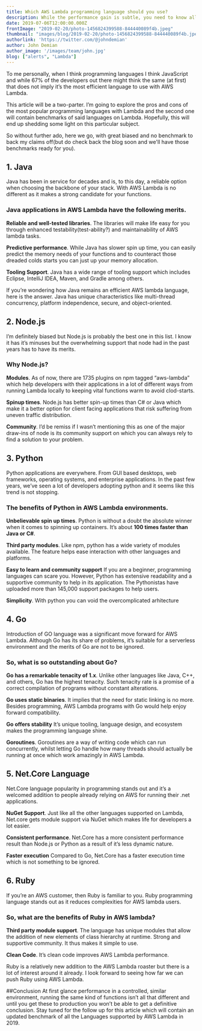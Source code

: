 ```yaml
---
title: Which AWS Lambda programming language should you use?
description: While the performance gain is subtle, you need to know all the details before making a decision.
date: 2019-07-06T12:00:00.000Z
frontImage: "2019-02-20/photo-1456824399588-844440089f4b.jpeg"
thumbnail: "images/blog/2019-02-20/photo-1456824399588-844440089f4b.jpeg"
authorlink: 'https://twitter.com/@johndemian'
author: John Demian
author_image: '/images/team/john.jpg'
blog: ["alerts", "Lambda"]
---
```

To me personally, when I think programming languages I think JavaScript and while 67% of the developers out there might think the same (at first) that does not imply it’s the most efficient language to use with AWS Lambda.

This article will be a two-parter. I’m going to explore the pros and cons of the most popular programming languages with Lambda and the second one will contain benchmarks of said languages on Lambda. Hopefully, this will end up shedding some light on this particular subject.

So without further ado, here we go, with great biased and no benchmark to back my claims off(but do check back the blog soon and we'll have those benchmarks ready for you).

## 1. Java
Java has been in service for decades and is, to this day, a reliable option when choosing the backbone of your stack. With AWS Lambda is no different as it makes a strong candidate for your functions.

### Java applications in AWS Lambda have the following merits.

**Reliable and well-tested libraries**. The libraries will make life easy for you through enhanced testability(test-ability?) and maintainability of AWS lambda tasks.

**Predictive performance**. While Java has slower spin up time, you can easily predict the memory needs of your functions and to counteract those dreaded colds starts you can just up your memory allocation.

**Tooling Support**. Java has a wide range of tooling support which includes Eclipse, IntelliJ IDEA, Maven, and Gradle among others.

If you’re wondering how Java remains an efficient AWS lambda language, here is the answer. Java has unique characteristics like multi-thread concurrency, platform independence, secure, and object-oriented.

## 2. Node.js 
I’m definitely biased but Node.js is probably the best one in this list. I know it has it’s minuses but the overwhelming support that node had in the past years has to have its merits.

### Why Node.js?

**Modules**. As of now, there are 1735 plugins on npm tagged “aws-lambda” which help developers with their applications in a lot of different ways from running Lambda locally to keeping vital functions warm to avoid clod-starts.

**Spinup times**. Node.js has better spin-up times than C# or Java which make it a better option for client facing applications that risk suffering from uneven traffic distribution.

**Community**. I’d be remiss if I wasn’t mentioning this as one of the major draw-ins of node is its community support on which you can always rely to find a solution to your problem.

## 3. Python 
Python applications are everywhere. From GUI based desktops, web frameworks, operating systems, and enterprise applications. In the past few years, we’ve seen a lot of developers adopting python and it seems like this trend is not stopping.

### The benefits of Python in AWS Lambda environments.

**Unbelievable spin up times**. Python is without a doubt the absolute winner when it comes to spinning up containers. It’s about **100 times faster than Java or C#**.

**Third party modules**. Like npm, python has a wide variety of modules available.  The feature helps ease interaction with other languages and platforms.

**Easy to learn and community support** If you are a beginner, programming languages can scare you. However, Python has extensive readability and a supportive community to help in its application. The Pythonistas have uploaded more than 145,000 support packages to help users.

**Simplicity**. With python you can void the overcomplicated arhitecture 

## 4. Go
Introduction of GO language was a significant move forward for AWS Lambda. Although Go has its share of problems, it’s suitable for a serverless environment and the merits of Go are not to be ignored.

### So, what is so outstanding about Go?

**Go has a remarkable tenacity of 1.x**. Unlike other languages like Java, C++, and others, Go has the highest tenacity. Such tenacity rate is a promise of a correct compilation of programs without constant alterations.

**Go uses static binaries**. It implies that the need for static linking is no more. Besides programming, AWS Lambda programs with Go would help enjoy forward compatibility.

**Go offers stability** It’s unique tooling, language design, and ecosystem makes the programming language shine.

**Goroutines**. Goroutines are a way of writing code which can run concurrently, whilst letting Go handle how many threads should actually be running at once which work amazingly in AWS Lambda.


## 5. Net.Core Language
Net.Core language popularity in programming stands out and it’s a welcomed addition to people already relying on AWS for running their .net applications.

**NuGet Support**. Just like all the other languages supported on Lambda, Net.core gets module support via NuGet which makes life for developers a lot easier.

**Consistent performance**. Net.Core has a more consistent performance result than Node.js or Python as a result of it’s less dynamic nature.

**Faster execution** Compared to Go, Net.Core has a faster execution time which is not something to be ignored.

## 6. Ruby
If you’re an AWS customer, then Ruby is familiar to you. Ruby programming language stands out as it reduces complexities for AWS lambda users.

### So, what are the benefits of Ruby in AWS lambda?

**Third party module support**. The language has unique modules that allow the addition of new elements of class hierarchy at runtime.
Strong and supportive community. It thus makes it simple to use.

**Clean Code**. It’s clean code improves AWS Lambda performance.

Ruby is a relatively new addition to the AWS Lambda roaster but there is a lot of interest around it already. I look forward to seeing how far we can push Ruby using AWS Lambda.

##Conclusion
At first glance performance in a controlled, similar environment, running the same kind of functions isn’t all that different and until you get these to production you won’t be able to get a definitive conclusion. Stay tuned for the follow up for this article which will contain an updated benchmark of all the Languages supported by AWS Lambda in 2019.
